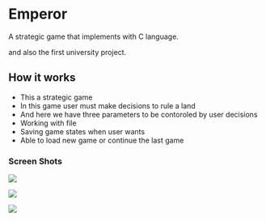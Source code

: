 # Emperor
A strategic game that implements with C language.

and also the first university project.

## How it works
- This a strategic game
- In this game user must make decisions to rule a land
- And here we have three parameters to be contoroled by user decisions
- Working with file
- Saving game states when user wants
- Able to load new game or continue the last game

### Screen Shots

![](ScreenShots/ScreenShot#1.png)

![](ScreenShots/ScreenShot#2.png)

![](ScreenShots/ScreenShot#3.png)
